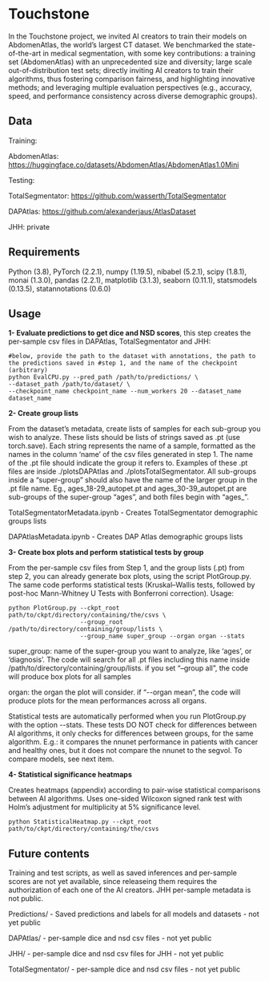 # Touchstone

In the Touchstone project, we invited AI creators to train their models on AbdomenAtlas, the world’s largest CT dataset. We benchmarked the state-of-the-art in medical segmentation, with some key contributions: a training set (AbdomenAtlas) with an unprecedented size and diversity; large scale out-of-distribution test sets; directly inviting AI creators to train their algorithms, thus fostering comparison fairness, and highlighting innovative methods; and leveraging multiple evaluation perspectives (e.g., accuracy, speed, and performance consistency across diverse demographic groups).

## Data
Training: 

AbdomenAtlas: https://huggingface.co/datasets/AbdomenAtlas/AbdomenAtlas1.0Mini

Testing:

TotalSegmentator: https://github.com/wasserth/TotalSegmentator

DAPAtlas: https://github.com/alexanderjaus/AtlasDataset

JHH: private

## Requirements
Python (3.8), PyTorch (2.2.1), numpy (1.19.5), nibabel (5.2.1), scipy (1.8.1), monai (1.3.0), pandas (2.2.1), matplotlib (3.1.3), seaborn (0.11.1), statsmodels (0.13.5), statannotations (0.6.0)

## Usage
**1- Evaluate predictions to get dice and NSD scores**, this step creates the per-sample csv files in DAPAtlas, TotalSegmentator and JHH:
```
#below, provide the path to the dataset with annotations, the path to the predictions saved in #step 1, and the name of the checkpoint (arbitrary)
python EvalCPU.py --pred_path /path/to/predictions/ \
--dataset_path /path/to/dataset/ \
--checkpoint_name checkpoint_name --num_workers 20 --dataset_name dataset_name
```

**2- Create group lists**

From the dataset’s metadata, create lists of samples for each sub-group you wish to analyze. These lists should be lists of strings saved as .pt (use torch.save). Each string represents the name of a sample, formatted as the names in the column ‘name’ of the csv files generated in step 1. The name of the .pt file should indicate the group it refers to. Examples of these .pt files are inside ./plotsDAPAtlas and ./plotsTotalSegmentator. All sub-groups inside a “super-group” should also have the name of the larger group in the .pt file name. Eg., ages_18-29_autopet.pt and ages_30-39_autopet.pt are sub-groups of the super-group “ages”, and both files begin with “ages_”.

TotalSegmentatorMetadata.ipynb - Creates TotalSegmentator demographic groups lists

DAPAtlasMetadata.ipynb - Creates DAP Atlas demographic groups lists


**3- Create box plots and perform statistical tests by group**

From the per-sample csv files from Step 1, and the group lists (.pt) from step 2, you can already generate box plots, using the script PlotGroup.py. The same code performs statistical tests (Kruskal–Wallis tests, followed by post-hoc Mann-Whitney U Tests with Bonferroni correction). Usage:
```
python PlotGroup.py --ckpt_root path/to/ckpt/directory/containing/the/csvs \
                    --group_root /path/to/directory/containing/group/lists \
                    --group_name super_group --organ organ --stats
```

super_group: name of the super-group you want to analyze, like ‘ages’, or ‘diagnosis’. The code will search for all .pt files including this name inside /path/to/directory/containing/group/lists.
if you set “–group all”, the code will produce box plots for all samples

organ: the organ the plot will consider. if “--organ mean”, the code will produce plots for the mean performances across all organs.

Statistical tests are automatically performed when you run PlotGroup.py with the option  --stats. These tests DO NOT check for differences between AI algorithms, it only checks for differences between groups, for the same algorithm. E.g.: it compares the nnunet performance in patients with cancer and healthy ones, but it does not compare the nnunet to the segvol. To compare models, see next item.


**4- Statistical significance heatmaps**

Creates heatmaps (appendix) according to pair-wise statistical comparisons between AI algorithms. Uses one-sided Wilcoxon signed rank test with Holm’s adjustment for multiplicity at 5% significance level.
```
python StatisticalHeatmap.py --ckpt_root path/to/ckpt/directory/containing/the/csvs
```

## Future contents

Training and test scripts, as well as saved inferences and per-sample scores are not yet available, since releaseing them requires the authorization of each one of the AI creators. JHH per-sample metadata is not public.

Predictions/ - Saved predictions and labels for all models and datasets - not yet public

DAPAtlas/ - per-sample dice and nsd csv files - not yet public

JHH/ - per-sample dice and nsd csv files for JHH - not yet public

TotalSegmentator/ - per-sample dice and nsd csv files - not yet public
